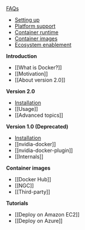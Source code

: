 [FAQs](Home#frequently-asked-questions)
* [Setting up](Home#setting-up)
* [Platform support](Home#platform-support)
* [Container runtime](Home#container-runtime)
* [Container images](Home#container-images)
* [Ecosystem enablement](Home#ecosystem-enablement)

**Introduction**
* [[What is Docker?]]
* [[Motivation]]
* [[About version 2.0]]

**Version 2.0**
* [Installation](Installation-(version-2.0))
* [[Usage]]
* [[Advanced topics]]

**Version 1.0 (Deprecated)**
* [Installation](Installation-(version-1.0))
* [[nvidia-docker]]
* [[nvidia-docker-plugin]]
* [[Internals]]

**Container images**
* [[Docker Hub]]
* [[NGC]]
* [[Third-party]]

**Tutorials**
* [[Deploy on Amazon EC2]]
* [[Deploy on Azure]]
